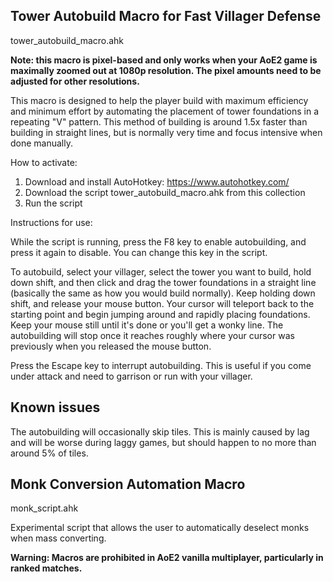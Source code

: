 ## Tower Autobuild Macro for Fast Villager Defense

tower_autobuild_macro.ahk

**Note: this macro is pixel-based and only works when your AoE2 game is maximally zoomed out at 1080p resolution. The pixel amounts need to be adjusted for other resolutions.** 

This macro is designed to help the player build with maximum efficiency and minimum effort by automating the placement of tower foundations in a repeating "V" pattern.
This method of building is around 1.5x faster than building in straight lines, but is normally very time and focus intensive when done manually. 

How to activate:

1. Download and install AutoHotkey: https://www.autohotkey.com/
2. Download the script tower_autobuild_macro.ahk from this collection
3. Run the script 

Instructions for use:

While the script is running, press the F8 key to enable autobuilding, and press it again to disable. You can change this key in the script.

To autobuild, select your villager, select the tower you want to build, hold down shift, and then click and drag the tower foundations in a straight line (basically the same as how you would build normally).
Keep holding down shift, and release your mouse button. Your cursor will teleport back to the starting point and begin jumping around and rapidly placing foundations. Keep your mouse still until it's done or you'll get a wonky line.
The autobuilding will stop once it reaches roughly where your cursor was previously when you released the mouse button. 

Press the Escape key to interrupt autobuilding. This is useful if you come under attack and need to garrison or run with your villager. 

## Known issues

The autobuilding will occasionally skip tiles. This is mainly caused by lag and will be worse during laggy games, but should happen to no more than around 5% of tiles.


## Monk Conversion Automation Macro

monk_script.ahk

Experimental script that allows the user to automatically deselect monks when mass converting.

**Warning: Macros are prohibited in AoE2 vanilla multiplayer, particularly in ranked matches.**